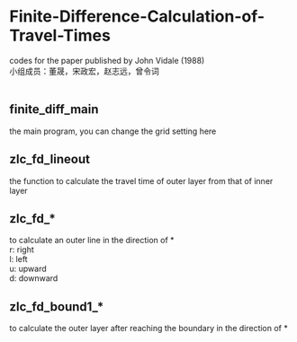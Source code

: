 # Finite-Difference-Calculation-of-Travel-Times

codes for the paper published by John Vidale (1988) <br>
小组成员：董晟，宋政宏，赵志远，曾令词 <br>
 <br>
## finite_diff_main 
the main program, you can change the grid setting here <br>
## zlc_fd_lineout 
the function to calculate the travel time of outer layer from that of inner layer <br>
## zlc_fd_*
to calculate an outer line in the direction of *  <br>
r: right <br>
l: left <br>
u: upward <br>
d: downward <br>
## zlc_fd_bound1_*
to calculate the outer layer after reaching the boundary in the direction of *
